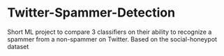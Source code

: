 # Twitter-Spammer-Detection
Short ML project to compare 3 classifiers on their ability to recognize a spammer from a non-spammer on Twitter. Based on the social-honeypot dataset
